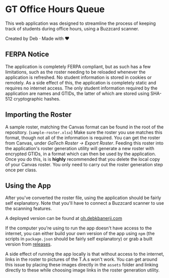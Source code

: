 # GT Office Hours Queue

This web application was designed to streamline the process of keeping track of students during office hours, using a Buzzcard scanner.

Created by Deb ⋅ Made with ♥

## FERPA Notice

The application is completely FERPA compliant, but as such has a few limitations, such as the roster needing to be reloaded whenever the application is refreshed. No student information is stored in cookies or remotely. As a side effect of this, the application is completely static and requires no internet access. The only student information required by the application are names and GTIDs, the latter of which are stored using SHA-512 cryptographic hashes.

## Importing the Roster

A sample roster, matching the Canvas format can be found in the root of the repository. (`sample-roster.xlsx`) Make sure the roster you use matches this format, though not all of the information is required. You can get the roster from Canvas, under _GaTech Roster -> Export Roster_. Feeding this roster into the application's roster generation utility will generate a new roster with encrypted GTIDs, in a format which can then be used by the application. Once you do this, is is **highly** recommended that you delete the local copy of your Canvas roster. You only need to carry out the roster generation step once per class.

## Using the App

After you've converted the roster file, using the application should be fairly self explanatory. Note that you'll have to connect a Buzzcard scanner to use the scanning features.

A deployed version can be found at [oh.debkbanerji.com](https://oh.debkbanerji.com)

If the computer you're using to run the app doesn't have access to the internet, you can either build your own version of the app using `npm` (the scripts in `package.json` should be fairly self explanatory) or grab a built version from [releases](https://github.com/debkbanerji/office-hours-queue/releases).

A side effect of running the app locally is that without access to the internet, links in the roster to pictures of the T.A.s won't work. You can get around this issue by placing these images directly in the `assets` folder and linking directly to these while choosing image links in the roster generation utility.
